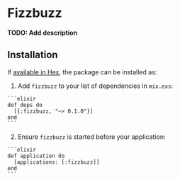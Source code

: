 # Fizzbuzz

**TODO: Add description**

## Installation

If [available in Hex](https://hex.pm/docs/publish), the package can be installed as:

  1. Add `fizzbuzz` to your list of dependencies in `mix.exs`:

    ```elixir
    def deps do
      [{:fizzbuzz, "~> 0.1.0"}]
    end
    ```

  2. Ensure `fizzbuzz` is started before your application:

    ```elixir
    def application do
      [applications: [:fizzbuzz]]
    end
    ```

